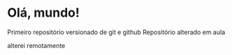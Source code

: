# Olá, mundo!
Primeiro repositório versionado de git e github
Repositório alterado em aula



alterei remotamente
